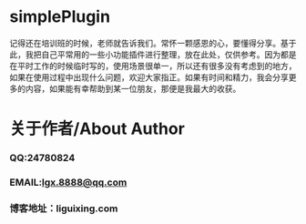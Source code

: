 # simplePlugin
记得还在培训班的时候，老师就告诉我们。常怀一颗感恩的心，要懂得分享。基于此，我把自己平常用的一些小功能插件进行整理，放在此处，仅供参考。因为都是在平时工作的时候临时写的，使用场景很单一，所以还有很多没有考虑到的地方，如果在使用过程中出现什么问题，欢迎大家指正。如果有时间和精力，我会分享更多的内容，如果能有幸帮助到某一位朋友，那便是我最大的收获。

# 关于作者/About Author
### QQ:24780824
### EMAIL:lgx.8888@qq.com
### 博客地址：liguixing.com
